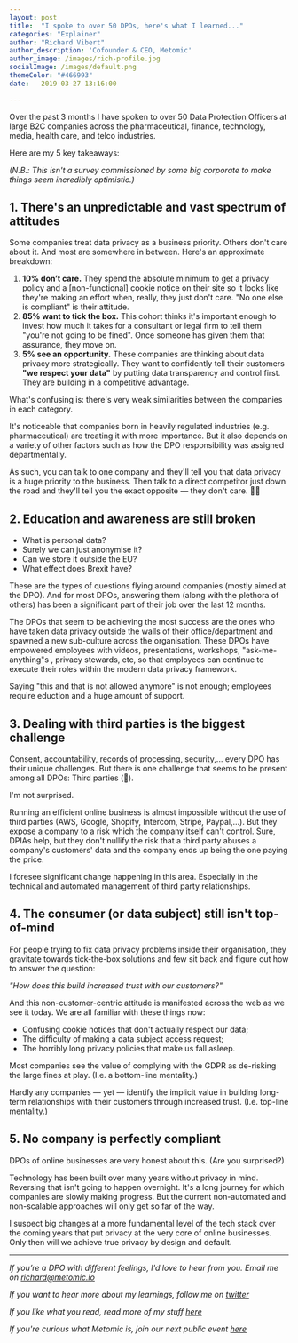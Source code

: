 ```yaml
---
layout: post
title:  "I spoke to over 50 DPOs, here's what I learned..."
categories: "Explainer"
author: "Richard Vibert"
author_description: 'Cofounder & CEO, Metomic'
author_image: /images/rich-profile.jpg
socialImage: /images/default.png
themeColor: "#466993"
date:   2019-03-27 13:16:00

---
```


Over the past 3 months I have spoken to over 50 Data Protection Officers at large B2C companies across the pharmaceutical, finance, technology, media, health care, and telco industries.

Here are my 5 key takeaways:

*(N.B.: This isn't a survey commissioned by some big corporate to make things seem incredibly optimistic.)*

## 1. There's an unpredictable and vast spectrum of attitudes

Some companies treat data privacy as a business priority. Others don't care about it. And most are somewhere in between. Here's an approximate breakdown:

1. **10% don’t care.** They spend the absolute minimum to get a privacy policy and a [non-functional] cookie notice on their site so it looks like they're making an effort when, really, they just don't care. "No one else is compliant" is their attitude.
2. **85% want to tick the box.** This cohort thinks it's important enough to invest how much it takes for a consultant or legal firm to tell them "you're not going to be fined". Once someone has given them that assurance, they move on.
3. **5% see an opportunity.** These companies are thinking about data privacy more strategically. They want to confidently tell their customers **"we respect your data"** by putting data transparency and control first. They are building in a competitive advantage.

What's confusing is: there's very weak similarities between the companies in each category.

It's noticeable that companies born in heavily regulated industries (e.g. pharmaceutical) are treating it with more importance. But it also depends on a variety of other factors such as how the DPO responsibility was assigned departmentally. 

As such, you can talk to one company and they'll tell you that data privacy is a huge priority to the business. Then talk to a direct competitor just down the road and they'll tell you the exact opposite — they don't care. 💁‍♂️

## 2. Education and awareness are still broken

- What is personal data?
- Surely we can just anonymise it?
- Can we store it outside the EU?
- What effect does Brexit have?

These are the types of questions flying around companies (mostly aimed at the DPO). And for most DPOs, answering them (along with the plethora of others) has been a significant part of their job over the last 12 months.

The DPOs that seem to be achieving the most success are the ones who have taken data privacy outside the walls of their office/department and spawned a new sub-culture across the organisation. These DPOs have empowered employees with videos, presentations, workshops, "ask-me-anything"s , privacy stewards, etc, so that employees can continue to execute their roles within the modern data privacy framework.

Saying "this and that is not allowed anymore" is not enough; employees require eduction and a huge amount of support.

## 3. Dealing with third parties is the biggest challenge

Consent, accountability, records of processing, security,... every DPO has their unique challenges. But there is one challenge that seems to be present among all DPOs: Third parties (😬).

I'm not surprised. 

Running an efficient online business is almost impossible without the use of third parties (AWS, Google, Shopify, Intercom, Stripe, Paypal,...). But they expose a company to a risk which the company itself can't control. Sure, DPIAs help, but they don't nullify the risk that a third party abuses a company's customers' data and the company ends up being the one paying the price.

I foresee significant change happening in this area. Especially in the technical and automated management of third party relationships.

## 4. The consumer (or data subject) still isn't top-of-mind

For people trying to fix data privacy problems inside their organisation, they gravitate towards tick-the-box solutions and few sit back and figure out how to answer the question:

*"How does this build increased trust with our customers?"*

And this non-customer-centric attitude is manifested across the web as we see it today. We are all familiar with these things now:

- Confusing cookie notices that don't actually respect our data;
- The difficulty of making a data subject access request;
- The horribly long privacy policies that make us fall asleep.

Most companies see the value of complying with the GDPR as de-risking the large fines at play. (I.e. a bottom-line mentality.)

Hardly any companies — yet — identify the implicit value in building long-term relationships with their customers through increased trust. (I.e. top-line mentality.)

## 5. No company is perfectly compliant

DPOs of online businesses are very honest about this. (Are you surprised?)

Technology has been built over many years without privacy in mind. Reversing that isn't going to happen overnight. It's a long journey for which companies are slowly making progress. But the current non-automated and non-scalable approaches will only get so far of the way.

I suspect big changes at a more fundamental level of the tech stack over the coming years that put privacy at the very core of online businesses. Only then will we achieve true privacy by design and default.

---

*If you’re a DPO with different feelings, I'd love to hear from you. Email me on [richard@metomic.io](mailto:richard@metomic.io)*

*If you want to hear more about my learnings, follow me on [twitter](https://twitter.com/RichardVibert4)*

*If you like what you read, read more of my stuff [here](https://www.linkedin.com/in/richardvibert/detail/recent-activity/posts/)*

*If you're curious what Metomic is, join our next public event [here](https://www.eventbrite.co.uk/e/building-the-data-ethical-web-tickets-59101723847)*
